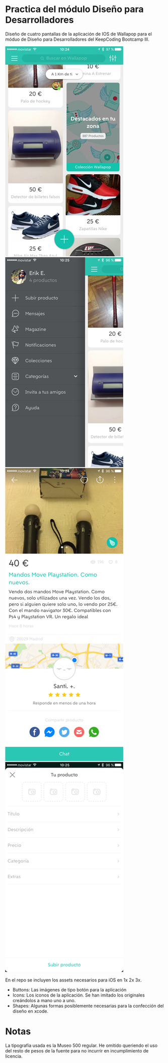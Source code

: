 # Practica del módulo Diseño para Desarrolladores

Diseño de cuatro pantallas de la aplicación de IOS de Wallapop para el móduo de Diseño para Desarrolladores del KeepCoding Bootcamp III.

![](https://github.com/aki-KeepCoding/practica_design4dev/blob/master/enunciado/pantallas/01_feed.png)
![](https://github.com/aki-KeepCoding/practica_design4dev/blob/master/enunciado/pantallas/02_menu.png)
![](https://github.com/aki-KeepCoding/practica_design4dev/blob/master/enunciado/pantallas/03_detalle.png)
![](https://github.com/aki-KeepCoding/practica_design4dev/blob/master/enunciado/pantallas/04_subir.png)


En el repo se incluyen los assets necesarios para iOS en 1x 2x 3x. 

- Buttons: Las imágenes de tipo botón para la aplicación
- Icons: Los iconos de la aplicación. Se han imitado los originales creándolos a mano uno a uno.
- Shapes: Algunas formas posiblemente necesarias para la confección del diseño en xcode.

# Notas
La tipografía usada es la Museo 500 regular. He omitido queriendo el uso del resto de pesos de la fuente para no incurrir en incumplimiento de licencia.
